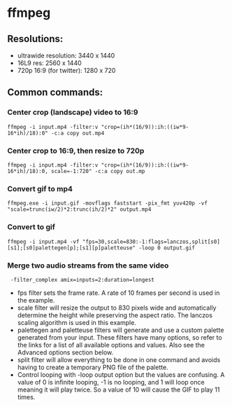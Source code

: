 # ffmpeg

## Resolutions:
 - ultrawide resolution: 3440 x 1440
 - 16L9 res: 2560 x 1440
 - 720p 16:9 (for twitter): 1280 x  720


## Common commands:

### Center crop (landscape) video to 16:9

```
ffmpeg -i input.mp4 -filter:v "crop=(ih*(16/9)):ih:((iw*9-16*ih)/18):0" -c:a copy out.mp4
```

### Center crop to 16:9, then resize to 720p

```
ffmpeg -i input.mp4 -filter:v "crop=(ih*(16/9)):ih:((iw*9-16*ih)/18):0, scale=-1:720" -c:a copy out.mp
```

### Convert gif to mp4

```
ffmpeg.exe -i input.gif -movflags faststart -pix_fmt yuv420p -vf "scale=trunc(iw/2)*2:trunc(ih/2)*2" output.mp4
```

### Convert to gif

```
ffmpeg -i input.mp4 -vf "fps=30,scale=830:-1:flags=lanczos,split[s0][s1];[s0]palettegen[p];[s1][p]paletteuse" -loop 0 output.gif
```

### Merge two audio streams from the same video 

```
 -filter_complex amix=inputs=2:duration=longest
 ```


 - fps filter sets the frame rate. A rate of 10 frames per second is used in the example.
 - scale filter will resize the output to 830 pixels wide and automatically determine the height while preserving the aspect ratio. The lanczos scaling algorithm is used in this example.
 - palettegen and paletteuse filters will generate and use a custom palette generated from your input. These filters have many options, so refer to the links for a list of all available options and values. Also see the Advanced options section below.
 - split filter will allow everything to be done in one command and avoids having to create a temporary PNG file of the palette.
 - Control looping with -loop output option but the values are confusing. A value of 0 is infinite looping, -1 is no looping, and 1 will loop once meaning it will play twice. So a value of 10 will cause the GIF to play 11 times.
